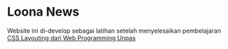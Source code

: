 # Loona News
Website ini di-develop sebagai latihan setelah menyelesaikan pembelajaran [CSS Layouting dari Web Programming Unpas ](https://www.youtube.com/playlist?list=PLFIM0718LjIUu4Ju9GUL5zpLcuq08TKYr)
